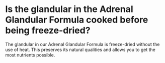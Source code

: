 # Is the glandular in the Adrenal Glandular Formula cooked before being freeze-dried?

The glandular in our Adrenal Glandular Formula is freeze-dried without the use of heat. This preserves its natural qualities and allows you to get the most nutrients possible.